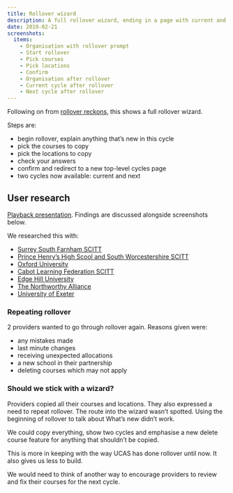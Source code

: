 ```yaml
---
title: Rollover wizard
description: A full rollover wizard, ending in a page with current and next cycles.
date: 2019-02-21
screenshots:
  items:
    - Organisation with rollover prompt
    - Start rollover
    - Pick courses
    - Pick locations
    - Confirm
    - Organisation after rollover
    - Current cycle after rollover
    - Next cycle after rollover
---
```


Following on from [rollover reckons](/publish-teacher-training-courses/rollover-reckons), this shows a full rollover wizard.

Steps are:

* begin rollover, explain anything that’s new in this cycle
* pick the courses to copy
* pick the locations to copy
* check your answers
* confirm and redirect to a new top-level cycles page
* two cycles now available: current and next

## User research

[Playback presentation](https://docs.google.com/presentation/d/1JafwFWO0gDUT2wicnHhTwGJx7T0RCZuOOgzGlJcJWZU/edit#slide=id.g51d4c235e9_1_99). Findings are discussed alongside screenshots below.

We researched this with:

* [Surrey South Farnham SCITT](https://lookback.io/watch/Dudq3X8QvtiwsNvbk)
* [Prince Henry’s High Scool and South Worcestershire SCITT](https://lookback.io/watch/bKs8CaeNHE8MCdY4B)
* [Oxford University](https://lookback.io/watch/Dg3mjn74DyCCyzxRk)
* [Cabot Learning Federation SCITT](https://lookback.io/watch/jYqw2TnGXjM9geySx)
* [Edge Hill University](https://lookback.io/watch/8ia5o6EEmMt3Td8DR)
* [The Northworthy Alliance](https://lookback.io/watch/Kqn9JdJnrbRBoPNxG)
* [University of Exeter](https://lookback.io/watch/dnLAXAszhNxmFByMy)

### Repeating rollover

2 providers wanted to go through rollover again. Reasons given were:

* any mistakes made
* last minute changes
* receiving unexpected allocations
* a new school in their partnership
* deleting courses which may not apply

### Should we stick with a wizard?

Providers copied all their courses and locations. They also expressed a need to repeat rollover. The route into the wizard wasn’t spotted. Using the beginning of rollover to talk about What’s new didn’t work.

We could copy everything, show two cycles and emphasise a new delete course feature for anything that shouldn’t be copied.

This is more in keeping with the way UCAS has done rollover until now. It also gives us less to build.

We would need to think of another way to encourage providers to review and fix their courses for the next cycle.
